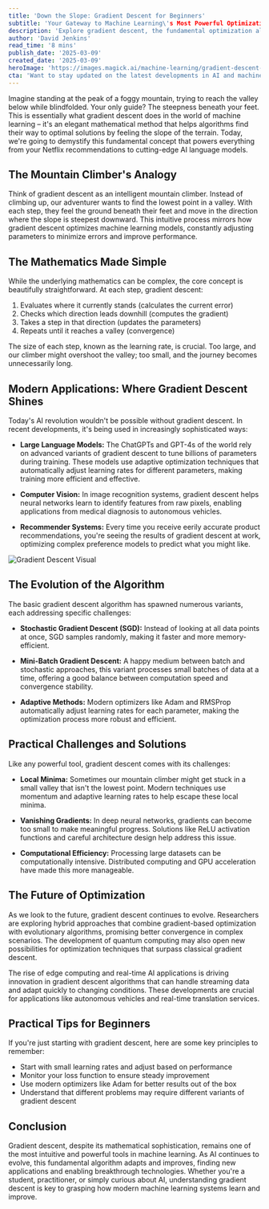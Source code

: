 ```yaml
---
title: 'Down the Slope: Gradient Descent for Beginners'
subtitle: 'Your Gateway to Machine Learning\'s Most Powerful Optimization Technique'
description: 'Explore gradient descent, the fundamental optimization algorithm powering modern AI, through an intuitive mountain climber analogy. Learn how this elegant mathematical method drives everything from Netflix recommendations to cutting-edge language models, and discover its evolution, challenges, and future prospects in machine learning.'
author: 'David Jenkins'
read_time: '8 mins'
publish_date: '2025-03-09'
created_date: '2025-03-09'
heroImage: 'https://images.magick.ai/machine-learning/gradient-descent-visualization.jpg'
cta: 'Want to stay updated on the latest developments in AI and machine learning? Follow us on LinkedIn for in-depth analysis, expert insights, and breaking news about optimization techniques like gradient descent that are shaping the future of technology.'
---
```


Imagine standing at the peak of a foggy mountain, trying to reach the valley below while blindfolded. Your only guide? The steepness beneath your feet. This is essentially what gradient descent does in the world of machine learning – it's an elegant mathematical method that helps algorithms find their way to optimal solutions by feeling the slope of the terrain. Today, we're going to demystify this fundamental concept that powers everything from your Netflix recommendations to cutting-edge AI language models.

## The Mountain Climber's Analogy

Think of gradient descent as an intelligent mountain climber. Instead of climbing up, our adventurer wants to find the lowest point in a valley. With each step, they feel the ground beneath their feet and move in the direction where the slope is steepest downward. This intuitive process mirrors how gradient descent optimizes machine learning models, constantly adjusting parameters to minimize errors and improve performance.

## The Mathematics Made Simple

While the underlying mathematics can be complex, the core concept is beautifully straightforward. At each step, gradient descent:

1. Evaluates where it currently stands (calculates the current error)
2. Checks which direction leads downhill (computes the gradient)
3. Takes a step in that direction (updates the parameters)
4. Repeats until it reaches a valley (convergence)

The size of each step, known as the learning rate, is crucial. Too large, and our climber might overshoot the valley; too small, and the journey becomes unnecessarily long.

## Modern Applications: Where Gradient Descent Shines

Today's AI revolution wouldn't be possible without gradient descent. In recent developments, it's being used in increasingly sophisticated ways:

- **Large Language Models:** The ChatGPTs and GPT-4s of the world rely on advanced variants of gradient descent to tune billions of parameters during training. These models use adaptive optimization techniques that automatically adjust learning rates for different parameters, making training more efficient and effective.

- **Computer Vision:** In image recognition systems, gradient descent helps neural networks learn to identify features from raw pixels, enabling applications from medical diagnosis to autonomous vehicles.

- **Recommender Systems:** Every time you receive eerily accurate product recommendations, you're seeing the results of gradient descent at work, optimizing complex preference models to predict what you might like.

![Gradient Descent Visual](https://images.magick.ai/machine-learning/gradient-descent-visualization.jpg)

## The Evolution of the Algorithm

The basic gradient descent algorithm has spawned numerous variants, each addressing specific challenges:

- **Stochastic Gradient Descent (SGD):** Instead of looking at all data points at once, SGD samples randomly, making it faster and more memory-efficient.

- **Mini-Batch Gradient Descent:** A happy medium between batch and stochastic approaches, this variant processes small batches of data at a time, offering a good balance between computation speed and convergence stability.

- **Adaptive Methods:** Modern optimizers like Adam and RMSProp automatically adjust learning rates for each parameter, making the optimization process more robust and efficient.

## Practical Challenges and Solutions

Like any powerful tool, gradient descent comes with its challenges:

- **Local Minima:** Sometimes our mountain climber might get stuck in a small valley that isn't the lowest point. Modern techniques use momentum and adaptive learning rates to help escape these local minima.

- **Vanishing Gradients:** In deep neural networks, gradients can become too small to make meaningful progress. Solutions like ReLU activation functions and careful architecture design help address this issue.

- **Computational Efficiency:** Processing large datasets can be computationally intensive. Distributed computing and GPU acceleration have made this more manageable.

## The Future of Optimization

As we look to the future, gradient descent continues to evolve. Researchers are exploring hybrid approaches that combine gradient-based optimization with evolutionary algorithms, promising better convergence in complex scenarios. The development of quantum computing may also open new possibilities for optimization techniques that surpass classical gradient descent.

The rise of edge computing and real-time AI applications is driving innovation in gradient descent algorithms that can handle streaming data and adapt quickly to changing conditions. These developments are crucial for applications like autonomous vehicles and real-time translation services.

## Practical Tips for Beginners

If you're just starting with gradient descent, here are some key principles to remember:

- Start with small learning rates and adjust based on performance
- Monitor your loss function to ensure steady improvement
- Use modern optimizers like Adam for better results out of the box
- Understand that different problems may require different variants of gradient descent

## Conclusion

Gradient descent, despite its mathematical sophistication, remains one of the most intuitive and powerful tools in machine learning. As AI continues to evolve, this fundamental algorithm adapts and improves, finding new applications and enabling breakthrough technologies. Whether you're a student, practitioner, or simply curious about AI, understanding gradient descent is key to grasping how modern machine learning systems learn and improve.